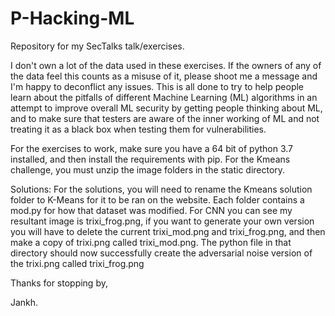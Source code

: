 # P-Hacking-ML
Repository for my SecTalks talk/exercises.

I don't own a lot of the data used in these exercises.
If the owners of any of the data feel this counts as a misuse of it, please shoot me a message and I'm happy to deconflict any issues.
This is all done to try to help people learn about the pitfalls of different Machine Learning (ML) algorithms in an attempt to improve overall ML security by getting people thinking about ML, and to make sure that testers are aware of the inner working of ML and not treating it as a black box when testing them for vulnerabilities.

For the exercises to work, make sure you have a 64 bit of python 3.7 installed, and then install the requirements with pip.
For the Kmeans challenge, you must unzip the image folders in the static directory.

Solutions:
For the solutions, you will need to rename the Kmeans solution folder to K-Means for it to be ran on the website. Each folder contains a mod.py for how that dataset was modified.
For CNN you can see my resultant image is trixi_frog.png, if you want to generate your own version you will have to delete the current trixi_mod.png and trixi_frog.png, and then make a copy of trixi.png called trixi_mod.png. The python file in that directory should now successfully create the adversarial noise version of the trixi.png called trixi_frog.png


Thanks for stopping by,

Jankh.
